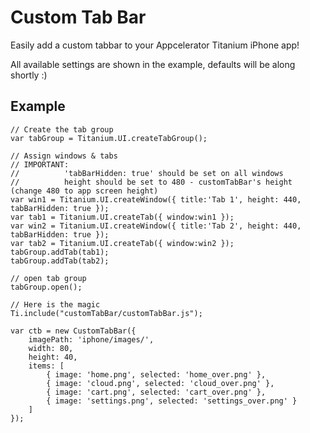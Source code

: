 Custom Tab Bar
==============

Easily add a custom tabbar to your Appcelerator Titanium iPhone app!

All available settings are shown in the example, defaults will be along shortly :)

Example
--------

	// Create the tab group
	var tabGroup = Titanium.UI.createTabGroup();

	// Assign windows & tabs
	// IMPORTANT:
	//			'tabBarHidden: true' should be set on all windows
	//			height should be set to 480 - customTabBar's height (change 480 to app screen height)
	var win1 = Titanium.UI.createWindow({ title:'Tab 1', height: 440, tabBarHidden: true });
	var tab1 = Titanium.UI.createTab({ window:win1 });
	var win2 = Titanium.UI.createWindow({ title:'Tab 2', height: 440, tabBarHidden: true });
	var tab2 = Titanium.UI.createTab({ window:win2 });
	tabGroup.addTab(tab1);  
	tabGroup.addTab(tab2);  

	// open tab group
	tabGroup.open();

	// Here is the magic
	Ti.include("customTabBar/customTabBar.js");

	var ctb = new CustomTabBar({
		imagePath: 'iphone/images/',
		width: 80,
		height: 40,
		items: [
			{ image: 'home.png', selected: 'home_over.png' },
			{ image: 'cloud.png', selected: 'cloud_over.png' },
			{ image: 'cart.png', selected: 'cart_over.png' },
			{ image: 'settings.png', selected: 'settings_over.png' }
		]
	});
